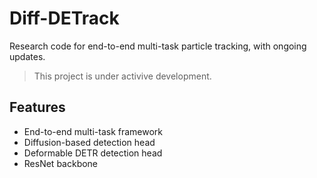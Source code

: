 # Diff-DETrack
Research code for end-to-end multi-task particle tracking, with ongoing updates.
> This project is under activive development.
## Features
- End-to-end multi-task framework
- Diffusion-based detection head
- Deformable DETR detection head
- ResNet backbone
